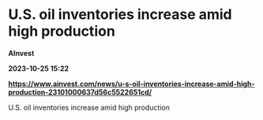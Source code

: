 # U.S. oil inventories increase amid high production
**AInvest**

**2023-10-25 15:22**

**https://www.ainvest.com/news/u-s-oil-inventories-increase-amid-high-production-23101000637d56c5522651cd/**

U.S. oil inventories increase amid high production